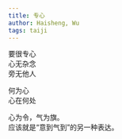 ```yaml
---
title: 专心
author: Haisheng, Wu
tags: taiji
---
```


要很专心\
心无杂念\
旁无他人

何为心\
心在何处

心为令，气为旗。\
应该就是“意到气到”的另一种表达。
